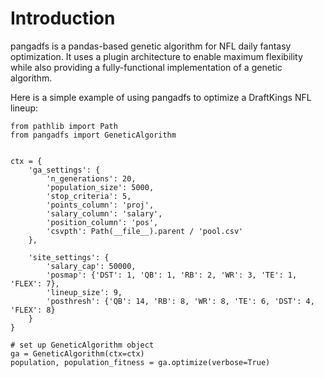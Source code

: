 # Introduction

pangadfs is a pandas-based genetic algorithm for NFL daily fantasy optimization. It uses a plugin architecture to enable maximum flexibility while also providing a fully-functional implementation of a genetic algorithm.

Here is a simple example of using pangadfs to optimize a DraftKings NFL lineup:

```
from pathlib import Path
from pangadfs import GeneticAlgorithm


ctx = {
    'ga_settings': {
        'n_generations': 20,
        'population_size': 5000,
        'stop_criteria': 5,
        'points_column': 'proj',
        'salary_column': 'salary',
        'position_column': 'pos',
        'csvpth': Path(__file__).parent / 'pool.csv'
    },

    'site_settings': {
        'salary_cap': 50000,
        'posmap': {'DST': 1, 'QB': 1, 'RB': 2, 'WR': 3, 'TE': 1, 'FLEX': 7},
        'lineup_size': 9,
        'posthresh': {'QB': 14, 'RB': 8, 'WR': 8, 'TE': 6, 'DST': 4, 'FLEX': 8}
    }
}

# set up GeneticAlgorithm object
ga = GeneticAlgorithm(ctx=ctx)
population, population_fitness = ga.optimize(verbose=True)

```